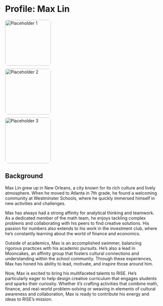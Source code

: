 # Profile: Max Lin

<div style="display: grid; grid-template-rows: 1fr 1fr; gap: 10px;">
    <img src="https://risestem.github.io/rise/public/MaxLin.jpeg" alt="Placeholder 1" width="150" height="150" style="border-radius: 8px;">
    <img src="https://risestem.github.io/rise/public/MaxLin3.jpg" alt="Placeholder 2" width="150" height="150" style="border-radius: 8px;">
    <img src="https://risestem.github.io/rise/public/MaxLin4.jpeg" alt="Placeholder 3" width="150" height="150" style="border-radius: 8px;">
</div>

## Background

Max Lin grew up in New Orleans, a city known for its rich culture and lively atmosphere. When he moved to Atlanta in 7th grade, he found a welcoming community at Westminster Schools, where he quickly immersed himself in new activities and challenges.

Max has always had a strong affinity for analytical thinking and teamwork. As a dedicated member of the math team, he enjoys tackling complex problems and collaborating with his peers to find creative solutions. His passion for numbers also extends to his work in the investment club, where he’s constantly learning about the world of finance and economics.

Outside of academics, Max is an accomplished swimmer, balancing rigorous practices with his academic pursuits. He’s also a lead in Mooncakes, an affinity group that fosters cultural connections and understanding within the school community. Through these experiences, Max has honed his ability to lead, motivate, and inspire those around him.

Now, Max is excited to bring his multifaceted talents to RISE. He’s particularly eager to help design creative curriculum that engages students and sparks their curiosity. Whether it’s crafting activities that combine math, finance, and real-world problem-solving or weaving in elements of cultural awareness and collaboration, Max is ready to contribute his energy and ideas to RISE’s mission.
